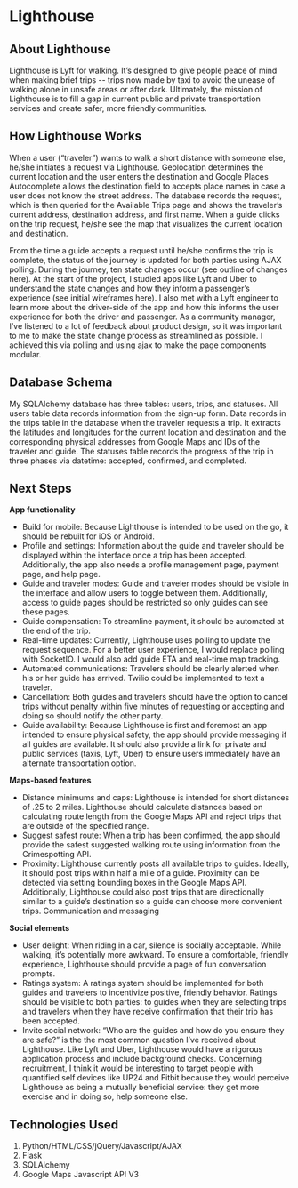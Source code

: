 Lighthouse
==========

## About Lighthouse
Lighthouse is Lyft for walking. It’s designed to give people peace of mind when making brief trips -- trips now made by taxi to avoid the unease of walking alone in unsafe areas or after dark. Ultimately, the mission of Lighthouse is to fill a gap in current public and private transportation services and create safer, more friendly communities.

## How Lighthouse Works
When a user (“traveler”) wants to walk a short distance with someone else, he/she initiates a request via Lighthouse. Geolocation determines the current location and the user enters the destination and Google Places Autocomplete allows the destination field to accepts place names in case a user does not know the street address. The database records the request, which is then queried for the Available Trips page and shows the traveler’s current address, destination address, and first name. When a guide clicks on the trip request, he/she see the map that visualizes the current location and destination. 

From the time a guide accepts a request until he/she confirms the trip is complete, the status of the journey is updated for both parties using AJAX polling. During the journey, ten state changes occur (see outline of changes here). At the start of the project, I studied apps like Lyft and Uber to understand the state changes and how they inform a passenger’s experience (see initial wireframes here). I also met with a Lyft engineer to learn more about the driver-side of the app and how this informs the user experience for both the driver and passenger. As a community manager, I’ve listened to a lot of feedback about product design, so it was important to me to make the state change process as streamlined as possible. I achieved this via polling and using ajax to make the page components modular. 

## Database Schema
My SQLAlchemy database has three tables: users, trips, and statuses. All users table data records information from the sign-up form. Data records in the trips table in the database when the traveler requests a trip. It extracts the latitudes and longitudes for the current location and destination and the corresponding physical addresses from Google Maps and IDs of the traveler and guide. The statuses table records the progress of the trip in three phases via datetime: accepted, confirmed, and completed.


## Next Steps

**App functionality**
- Build for mobile: Because Lighthouse is intended to be used on the go, it should be rebuilt for iOS or Android.
- Profile and settings: Information about the guide and traveler should be displayed within the interface once a trip has been accepted. Additionally, the app also needs a profile management page, payment page, and help page.
- Guide and traveler modes: Guide and traveler modes should be visible in the interface and allow users to toggle between them. Additionally, access to guide pages should be restricted so only guides can see these pages. 
- Guide compensation: To streamline payment, it should be automated at the end of the trip. 
- Real-time updates: Currently, Lighthouse uses polling to update the request sequence. For a better user experience, I would replace polling with SocketIO. I would also add guide ETA and real-time map tracking.
- Automated communications: Travelers should be clearly alerted when his or her guide has arrived. Twilio could be implemented to text a traveler.
- Cancellation: Both guides and travelers should have the option to cancel trips without penalty within five minutes of requesting or accepting and doing so should notify the other party.
- Guide availability: Because Lighthouse is first and foremost an app intended to ensure physical safety, the app should provide messaging if all guides are available. It should also provide a link for private and public services (taxis, Lyft, Uber) to ensure users immediately have an alternate transportation option.

**Maps-based features**
- Distance minimums and caps: Lighthouse is intended for short distances of .25 to 2 miles. Lighthouse should calculate distances based on calculating route length from the Google Maps API and reject trips that are outside of the specified range. 
- Suggest safest route: When a trip has been confirmed, the app should provide the safest suggested walking route using information from the Crimespotting API.
- Proximity: Lighthouse currently posts all available trips to guides. Ideally, it should post trips within half a mile of a guide. Proximity can be detected via setting bounding boxes in the Google Maps API. Additionally, Lighthouse could also post trips that are directionally similar to a guide’s destination so a guide can choose more convenient trips.
Communication and messaging

**Social elements**
- User delight: When riding in a car, silence is socially acceptable. While walking, it’s potentially more awkward. To ensure a comfortable, friendly experience, Lighthouse should provide a page of fun conversation prompts.
- Ratings system: A ratings system should be implemented for both guides and travelers to incentivize positive, friendly behavior. Ratings should be visible to both parties: to guides when they are selecting trips and travelers when they have receive confirmation that their trip has been accepted.
- Invite social network: “Who are the guides and how do you ensure they are safe?” is the the most common question I’ve received about Lighthouse. Like Lyft and Uber, Lighthouse would have a rigorous application process and include background checks. Concerning recruitment, I think it would be interesting to target people with quantified self devices like UP24 and Fitbit because they would perceive Lighthouse as being a mutually beneficial service: they get more exercise and in doing so, help someone else.

## Technologies Used
1. Python/HTML/CSS/jQuery/Javascript/AJAX
2. Flask
3. SQLAlchemy
4. Google Maps Javascript API V3


